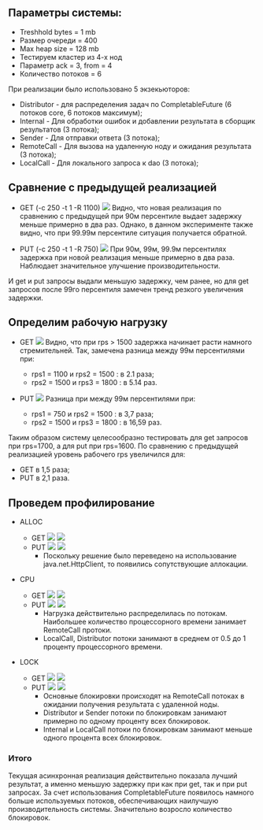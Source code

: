 ## Параметры системы:
* Treshhold bytes = 1 mb
* Размер очереди = 400
* Max heap size = 128 mb
* Тестируем кластер из 4-х нод
* Параметр ack = 3, from = 4
* Количество потоков = 6


При реализации было использовано 5 экзекьюторов:
  * Distributor - для распределения задач по CompletableFuture (6 потоков core, 6 потоков максимум);
  * Internal - Для обработки ошибок и добавлении результата в сборщик результатов (3 потока);
  * Sender - Для отправки ответа (3 потока);
  * RemoteCall - Для вызова на удаленную ноду и ожидания результата (3 потока);
  * LocalCall - Для локального запроса к dao (3 потока);

## Сравнение с предыдущей реализацией

* GET (-c 250 -t 1 -R 1100)
  ![](./screens/get_cmp.png)
  Видно, что новая реализация по сравнению с предыдущей при 90м персентиле выдает задержку меньше примерно в два раз.
  Однако, в данном эксперименте также видно, что при 99.99м персентиле ситуация получается обратной.

* PUT (-c 250 -t 1 -R 750)
  ![](./screens/put_cmp.png)
  При 90м, 99м, 99.9м персентилях задержка при новой реализация меньше примерно в два раза. Наблюдает значительное улучшение производительности.

И get и put запросы выдали меньшую задержку, чем ранее, но для get запросов после 99го персентиля замечен тренд резкого увеличения задержки.

## Определим рабочую нагрузку

* GET
  ![](./screens/get.png)
  Видно, что при rps > 1500 задержка начинает расти намного стремительней.
  Так, замечена разница между 99м персентилями при:
  * rps1 = 1100 и rps2 = 1500 : в 2.1 раза;
  * rps2 = 1500 и rps3 = 1800 : в 5.14 раз.

* PUT
  ![](./screens/put.png)
  Разница при между 99м персентилями при:
  * rps1 = 750 и rps2 = 1500 : в 3,7 раза;
  * rps2 = 1500 и rps3 = 1800 : в 16,59 раз.

Таким образом систему целесообразно тестировать для get запросов при rps=1700, а для put при rps=1600.
По сравнению с предыдущей реализацией уровень рабочего rps увеличился для:
  * GET в 1,5 раза;
  * PUT в 2,1 раза. 

## Проведем профилирование

* ALLOC
  * GET
    ![](./screens/img.png)
    ![](./screens/img_1.png)
  * PUT
    ![](./screens/img_6.png)
    ![](./screens/img_7.png)
    * Поскольку решение было переведено на использование java.net.HttpClient, то появились сопутствующие аллокации.
* CPU
  * GET
    ![](./screens/img_2.png)
    ![](./screens/img_3.png)
  * PUT
    ![](./screens/img_8.png)
    ![](./screens/img_9.png)
    * Нагрузка действительно распределилась по потокам. Наибольшее количество процессорного времени занимает RemoteCall протоки.
    * LocalCall, Distributor потоки занимают в среднем от 0.5 до 1 проценту процессорного времени.

* LOCK
  * GET
    ![](./screens/img_4.png)
    ![](./screens/img_5.png)
  * PUT
    ![](./screens/img_10.png)
    ![](./screens/img_11.png)
    * Основные блокировки происходят на RemoteCall потоках в ожидании получения результата с удаленной ноды.
    * Distributor и Sender потоки по блокировкам занимают примерно по одному проценту всех блокировок.
    * Internal и LocalCall потоки по блокировкам занимают меньше одного процента всех блокировок.

### Итого
Текущая асинхронная реализация действительно показала лучший результат, а именно меньшую задержку при как при get, так и при put запросах.
За счет использования CompletableFuture появилось намного больше используемых потоков, обеспечивающих наилучшую производительность системы.
Значительно возросло количество блокировок.